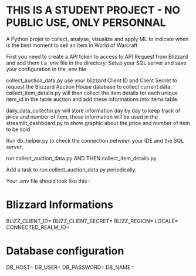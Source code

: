 # THIS IS A STUDENT PROJECT - NO PUBLIC USE, ONLY PERSONNAL

A Python projet to collect, analyse, visualize and apply ML to indicate when is the best moment to sell an item in World of Warcraft

First you need to create a API token to access to API Request from Blizzard and add them t a .env file in the directory.
Setup your SQL server and save your configuration in the .env file

collect_auction_data.py use your blizzard Client ID and Client Secret to request the Blizzard Auction House database to collect current data.
collect_item_details.py will then collect the item details for each unique item_id in the table auction and add these informations into items table.

daily_data_collector.py will store information day by day to keep track of price and number of item, these information will be used in the streamlit_dashboard.py to show graphic about the price and number of item to be sold

Run db_helper.py to check the connection between your IDE and the SQL server.

run collect_auction_data.py AND THEN collect_item_details.py

Add a task to run collect_auction_data.py periodically.

Your .env file should look like this :
# Blizzard Informations
BLIZZ_CLIENT_ID=
BLIZZ_CLIENT_SECRET=
BLIZZ_REGION=
LOCALE=
CONNECTED_REALM_ID=


# Database configuration
DB_HOST=
DB_USER=
DB_PASSWORD=
DB_NAME=


